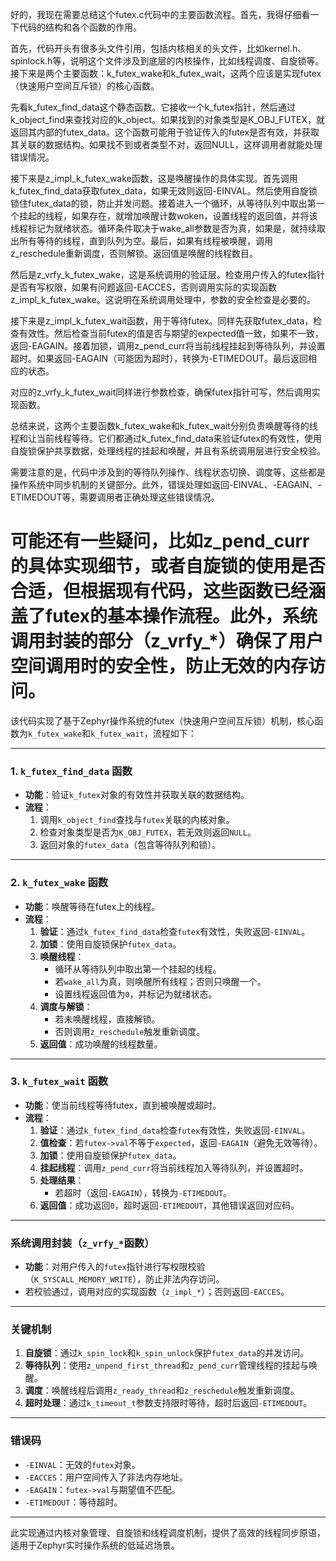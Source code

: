 好的，我现在需要总结这个futex.c代码中的主要函数流程。首先，我得仔细看一下代码的结构和各个函数的作用。

首先，代码开头有很多头文件引用，包括内核相关的头文件，比如kernel.h、spinlock.h等，说明这个文件涉及到底层的内核操作，比如线程调度、自旋锁等。接下来是两个主要函数：k_futex_wake和k_futex_wait，这两个应该是实现futex（快速用户空间互斥锁）的核心函数。

先看k_futex_find_data这个静态函数。它接收一个k_futex指针，然后通过k_object_find来查找对应的k_object。如果找到的对象类型是K_OBJ_FUTEX，就返回其内部的futex_data。这个函数可能用于验证传入的futex是否有效，并获取其关联的数据结构。如果找不到或者类型不对，返回NULL，这样调用者就能处理错误情况。

接下来是z_impl_k_futex_wake函数，这是唤醒操作的具体实现。首先调用k_futex_find_data获取futex_data，如果无效则返回-EINVAL。然后使用自旋锁锁住futex_data的锁，防止并发问题。接着进入一个循环，从等待队列中取出第一个挂起的线程，如果存在，就增加唤醒计数woken，设置线程的返回值，并将该线程标记为就绪状态。循环条件取决于wake_all参数是否为真，如果是，就持续取出所有等待的线程，直到队列为空。最后，如果有线程被唤醒，调用z_reschedule重新调度，否则解锁。返回值是唤醒的线程数目。

然后是z_vrfy_k_futex_wake，这是系统调用的验证层。检查用户传入的futex指针是否有写权限，如果有问题返回-EACCES，否则调用实际的实现函数z_impl_k_futex_wake。这说明在系统调用处理中，参数的安全检查是必要的。

接下来是z_impl_k_futex_wait函数，用于等待futex。同样先获取futex_data，检查有效性。然后检查当前futex的值是否与期望的expected值一致，如果不一致，返回-EAGAIN。接着加锁，调用z_pend_curr将当前线程挂起到等待队列，并设置超时。如果返回-EAGAIN（可能因为超时），转换为-ETIMEDOUT。最后返回相应的状态。

对应的z_vrfy_k_futex_wait同样进行参数检查，确保futex指针可写，然后调用实现函数。

总结来说，这两个主要函数k_futex_wake和k_futex_wait分别负责唤醒等待的线程和让当前线程等待。它们都通过k_futex_find_data来验证futex的有效性，使用自旋锁保护共享数据，处理线程的挂起和唤醒，并且有系统调用层进行安全校验。

需要注意的是，代码中涉及到的等待队列操作、线程状态切换、调度等，这些都是操作系统中同步机制的关键部分。此外，错误处理如返回-EINVAL、-EAGAIN、-ETIMEDOUT等，需要调用者正确处理这些错误情况。

可能还有一些疑问，比如z_pend_curr的具体实现细节，或者自旋锁的使用是否合适，但根据现有代码，这些函数已经涵盖了futex的基本操作流程。此外，系统调用封装的部分（z_vrfy_*）确保了用户空间调用时的安全性，防止无效的内存访问。
================================================
该代码实现了基于Zephyr操作系统的futex（快速用户空间互斥锁）机制，核心函数为`k_futex_wake`和`k_futex_wait`，流程如下：

---

### **1. `k_futex_find_data` 函数**
- **功能**：验证`k_futex`对象的有效性并获取关联的数据结构。
- **流程**：
  1. 调用`k_object_find`查找与`futex`关联的内核对象。
  2. 检查对象类型是否为`K_OBJ_FUTEX`，若无效则返回`NULL`。
  3. 返回对象的`futex_data`（包含等待队列和锁）。

---

### **2. `k_futex_wake` 函数**
- **功能**：唤醒等待在futex上的线程。
- **流程**：
  1. **验证**：通过`k_futex_find_data`检查`futex`有效性，失败返回`-EINVAL`。
  2. **加锁**：使用自旋锁保护`futex_data`。
  3. **唤醒线程**：
     - 循环从等待队列中取出第一个挂起的线程。
     - 若`wake_all`为真，则唤醒所有线程；否则只唤醒一个。
     - 设置线程返回值为`0`，并标记为就绪状态。
  4. **调度与解锁**：
     - 若未唤醒线程，直接解锁。
     - 否则调用`z_reschedule`触发重新调度。
  5. **返回值**：成功唤醒的线程数量。

---

### **3. `k_futex_wait` 函数**
- **功能**：使当前线程等待futex，直到被唤醒或超时。
- **流程**：
  1. **验证**：通过`k_futex_find_data`检查`futex`有效性，失败返回`-EINVAL`。
  2. **值检查**：若`futex->val`不等于`expected`，返回`-EAGAIN`（避免无效等待）。
  3. **加锁**：使用自旋锁保护`futex_data`。
  4. **挂起线程**：调用`z_pend_curr`将当前线程加入等待队列，并设置超时。
  5. **处理结果**：
     - 若超时（返回`-EAGAIN`），转换为`-ETIMEDOUT`。
  6. **返回值**：成功返回`0`，超时返回`-ETIMEDOUT`，其他错误返回对应码。

---

### **系统调用封装（`z_vrfy_*`函数）**
- **功能**：对用户传入的`futex`指针进行写权限校验（`K_SYSCALL_MEMORY_WRITE`），防止非法内存访问。
- 若校验通过，调用对应的实现函数（`z_impl_*`）；否则返回`-EACCES`。

---

### **关键机制**
1. **自旋锁**：通过`k_spin_lock`和`k_spin_unlock`保护`futex_data`的并发访问。
2. **等待队列**：使用`z_unpend_first_thread`和`z_pend_curr`管理线程的挂起与唤醒。
3. **调度**：唤醒线程后调用`z_ready_thread`和`z_reschedule`触发重新调度。
4. **超时处理**：通过`k_timeout_t`参数支持限时等待，超时后返回`-ETIMEDOUT`。

---

### **错误码**
- `-EINVAL`：无效的`futex`对象。
- `-EACCES`：用户空间传入了非法内存地址。
- `-EAGAIN`：`futex->val`与期望值不匹配。
- `-ETIMEDOUT`：等待超时。

---

此实现通过内核对象管理、自旋锁和线程调度机制，提供了高效的线程同步原语，适用于Zephyr实时操作系统的低延迟场景。